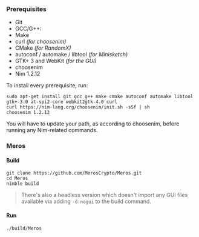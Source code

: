### Prerequisites

- Git
- GCC/G++:
- Make
- curl _(for choosenim)_
- CMake _(for RandomX)_
- autoconf / automake / libtool _(for Minisketch)_
- GTK+ 3 and WebKit _(for the GUI)_
- choosenim
- Nim 1.2.12

To install every prerequisite, run:

```
sudo apt-get install git gcc g++ make cmake autoconf automake libtool gtk+-3.0 at-spi2-core webkit2gtk-4.0 curl
curl https://nim-lang.org/choosenim/init.sh -sSf | sh
choosenim 1.2.12
```

You will have to update your path, as according to choosenim, before running any Nim-related commands.

### Meros

#### Build

```
git clone https://github.com/MerosCrypto/Meros.git
cd Meros
nimble build
```

> There's also a headless version which doesn't import any GUI files available via adding `-d:nogui` to the build command.

#### Run

```
./build/Meros
```
